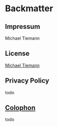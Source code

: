# Backmatter

## Impressum

Michael Tiemann

## License

[Michael Tiemann](http://creativecommons.org/licenses/by-sa/4.0/) 

## Privacy Policy

todo

## [Colophon](https://en.wikipedia.org/wiki/Colophon_(publishing)#Websites)

todo
